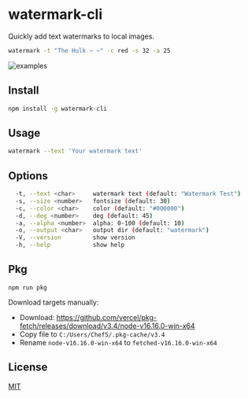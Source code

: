# watermark-cli

Quickly add text watermarks to local images.

```sh
watermark -t "The Hulk ~ ~" -c red -s 32 -a 25
```

![examples](https://img.cdn.1zdz.cn/github/readme/watermark-cli-example.png)

## Install

```sh
npm install -g watermark-cli
```

## Usage

```sh
watermark --text 'Your watermark text'
```

## Options

```sh
  -t, --text <char>     watermark text (default: "Watermark Test")
  -s, --size <number>   fontsize (default: 30)
  -c, --color <char>    color (default: "#000000")
  -d, --deg <number>    deg (default: 45)
  -a, --alpha <number>  alpha: 0-100 (default: 10)
  -o, --output <char>   output dir (default: "watermark")
  -V, --version         show version
  -h, --help            show help
```

## Pkg

```
npm run pkg
```

Download targets manually:

- Download: https://github.com/vercel/pkg-fetch/releases/download/v3.4/node-v16.16.0-win-x64
- Copy file to `C:/Users/Chef5/.pkg-cache/v3.4`
- Rename `node-v16.16.0-win-x64` to `fetched-v16.16.0-win-x64`

## License

[MIT](./LICENSE)
